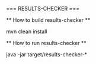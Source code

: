  === RESULTS-CHECKER ===

** How to build results-checker **

mvn clean install

** How to run results-checker **

java -jar target/results-checker-* <job name>
